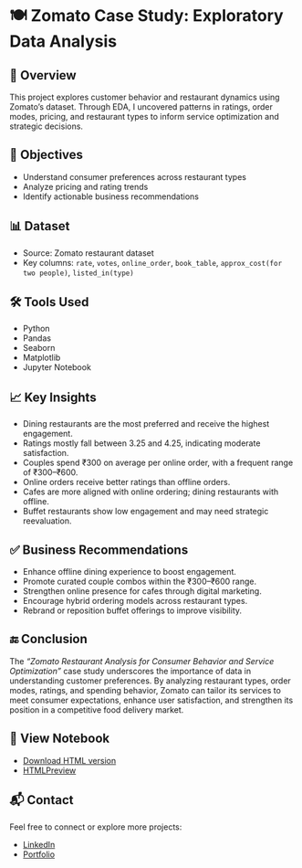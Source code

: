 # 🍽️ Zomato Case Study: Exploratory Data Analysis

## 📌 Overview
This project explores customer behavior and restaurant dynamics using Zomato’s dataset. Through EDA, I uncovered patterns in ratings, order modes, pricing, and restaurant types to inform service optimization and strategic decisions.

## 🎯 Objectives
- Understand consumer preferences across restaurant types
- Analyze pricing and rating trends
- Identify actionable business recommendations

## 📊 Dataset
- Source: Zomato restaurant dataset
- Key columns: `rate`, `votes`, `online_order`, `book_table`, `approx_cost(for two people)`, `listed_in(type)`

## 🛠️ Tools Used
- Python
- Pandas
- Seaborn
- Matplotlib
- Jupyter Notebook

## 📈 Key Insights
- Dining restaurants are the most preferred and receive the highest engagement.
- Ratings mostly fall between 3.25 and 4.25, indicating moderate satisfaction.
- Couples spend ₹300 on average per online order, with a frequent range of ₹300–₹600.
- Online orders receive better ratings than offline orders.
- Cafes are more aligned with online ordering; dining restaurants with offline.
- Buffet restaurants show low engagement and may need strategic reevaluation.

## ✅ Business Recommendations
- Enhance offline dining experience to boost engagement.
- Promote curated couple combos within the ₹300–₹600 range.
- Strengthen online presence for cafes through digital marketing.
- Encourage hybrid ordering models across restaurant types.
- Rebrand or reposition buffet offerings to improve visibility.

## 🔚 Conclusion
The *“Zomato Restaurant Analysis for Consumer Behavior and Service Optimization”* case study underscores the importance of data in understanding customer preferences. By analyzing restaurant types, order modes, ratings, and spending behavior, Zomato can tailor its services to meet consumer expectations, enhance user satisfaction, and strengthen its position in a competitive food delivery market.

## 🔗 View Notebook
- [Download HTML version](link-to-your-ht)
- [HTMLPreview](link-if-hosted)

## 📬 Contact
Feel free to connect or explore more projects:
- [LinkedIn](your-linkedin-url)
- [Portfolio](your-portfolio-url)
